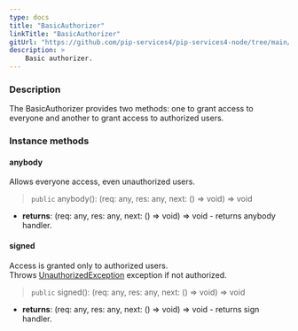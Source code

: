 ```yaml
---
type: docs
title: "BasicAuthorizer"
linkTitle: "BasicAuthorizer"
gitUrl: "https://github.com/pip-services4/pip-services4-node/tree/main/pip-services4-http-node"
description: >
    Basic authorizer.
---
```


### Description

The BasicAuthorizer provides two methods: one to grant access to everyone and another to grant access to authorized users.

### Instance methods

#### anybody
Allows everyone access, even unauthorized users.
> `public` anybody(): (req: any, res: any, next: () => void) => void

- **returns**: (req: any, res: any, next: () => void) => void - returns anybody handler.

#### signed
Access is granted only to authorized users.  
Throws [UnauthorizedException](../../../commons/errors/unauthorized_exception) exception if not authorized.

> `public` signed(): (req: any, res: any, next: () => void) => void

- **returns**: (req: any, res: any, next: () => void) => void - returns sign handler.
